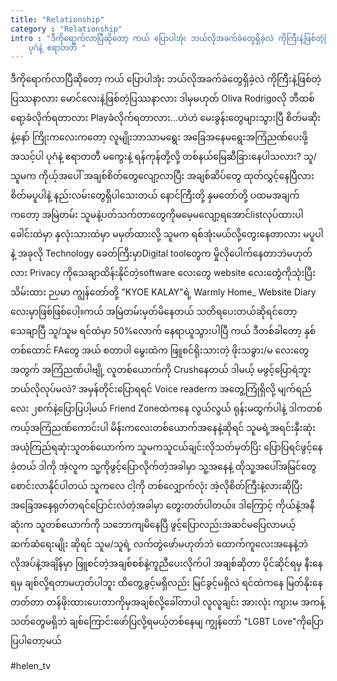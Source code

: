 ```yaml
---
title: "Relationship"
category : "Relationship"
intro : "ဒီကိုရောက်လာပြီဆိုတော့ ကယ် ပြောပါအုံး ဘယ်လိုအခက်ခဲတွေရှိခဲ့လဲ ကိုကြီးနဲ့ဖြစ်တဲ့ပြဿနာလား မောင်လေးနဲ့ဖြစ်တဲ့ပြဿနာလား ဒါမှမဟုတ် Oliva Rodrigoလို ဘီထ‌စ်ရော့ခံလိုက်ရတာလား Playခံလိုက်ရတာလား...ဟဲဟဲ မေးခွန်းတွေများသွားပြီ စိတ်မဆိုးနဲ့နော် ကြိုးကလေးကတော့ လူမျိုးဘာသာမရွေး အခြေအနေမရွေးအကြံညဏ်ပေးဖို့အသင့်ပါ
    ပုဂံနဲ့ ဧရာတတီ "
---
```


ဒီကိုရောက်လာပြီဆိုတော့ ကယ် ပြောပါအုံး ဘယ်လိုအခက်ခဲတွေရှိခဲ့လဲ ကိုကြီးနဲ့ဖြစ်တဲ့ပြဿနာလား မောင်လေးနဲ့ဖြစ်တဲ့ပြဿနာလား ဒါမှမဟုတ် Oliva Rodrigoလို ဘီထ‌စ်ရော့ခံလိုက်ရတာလား Playခံလိုက်ရတာလား...ဟဲဟဲ မေးခွန်းတွေများသွားပြီ စိတ်မဆိုးနဲ့နော် ကြိုးကလေးကတော့ လူမျိုးဘာသာမရွေး အခြေအနေမရွေးအကြံညဏ်ပေးဖို့အသင့်ပါ
    ပုဂံနဲ့ ဧရာတတီ မကွေးနဲ့ ရန်ကုန်တို့လို့ တစ်နယ်မြေဆီခြားနေပါသလား? သူ/သူမက ကိုယ့်အပေါ် အချစ်စိတ်တွေလျော့လာပြီး အချစ်ဆိပ်တွေ ထုတ်လွှင့်နေပြီလား စိတ်မပူပါနဲ့ နည်းလမ်းတွေရှ်ိပါသေးတယ် နောင်ကြီးတို့ နှမတော်တို့
    ပထမအချက်ကတော့
    အမြဲတမ်း သူမနဲ့ပတ်သက်တာတွေကိုမမေ့‌မလျော့ရအောင်listလုပ်ထားပါ ခေါင်းထဲမှာ နှလုံးသားထဲမှာ မမှတ်ထားလို့ သူမက ရစ်အုံးမယ်လို့တွေးနေတာလား မပူပါနဲ့ အခုလို  Technology ခေတ်ကြီးမှာDigital toolတွေက မှိုလိုပေါက်နေတာဘဲမဟုတ်လား Privacy ကိုသေချာထိန်းနိုင်တဲ့software လေးတွေ website လေးတွေံကိုသုံးပြီးသိမ်းထား  ဉပမာ ကျွန်တော်တို့ "KYOE KALAY"ရဲ့ Warmly Home_ Website Diary‌ လေးမှာဖြစ်ဖြစ်ပေါ့။ကယ် အမြဲတမ်းမှတ်မိနေတယ် သတိရပေးတယ်ဆိုရင်တော့ သေချာပြီ သူ/သူမ ရင်ထဲမှာ 50%လောက် နေရာယူသွားပါပြီ
    ကယ် ဒီတစ်ခါတော့ နှစ်တစ်ထောင် FAတွေ အယ် စတာပါ မွေးထဲက ဖြူစင်ရိုးသားတဲ့ ဖိုးသခွား/မ လေးတွေအတွက် အကြံညဏ်ပါဗျို့
    လူတစ်ယောက်ကို Crushနေတယ် ဒါမယ့် မဖွင့်ပြောရဲဘူး ဘယ်လိုလုပ်မလဲ?
    အမှန်တိုင်းပြောရရင် Voice readerက အတွေ့ကြုံ‌ရှိလို့ မျက်ရည်လေး ၂စက်နဲ့ပြောပြပါ့မယ် Friend Zoneထဲကနေ လွယ်လွယ် ရုန်းမထွက်ပါနဲ့ ဒါကတစ်ကယ့်အကြံညဏ်ကောင်းပါ မိန်းကလေးတစ်ယောက်အနေနဲ့ဆိုရင် သူမရဲ့အရင်းနှီးဆုံး အယုံကြည်ရဆုံးသူတစ်ယောက်က သူမကသူငယ်ချင်းလိုသတ်မှတ်ပြိး ပြောပြရင်ဖွင့်နေခဲ့တယ် ဒါကို အဲ့လူက သူ့ကိုဖွင့်ပြောလိုက်တဲ့အခါမှာ သူ့အနေနဲ့ ထိုသူ့အပေါ်အမြင်တွေစောင်းလာနိုင်ပါတယ် သူကလေ ငါ့ကို တစ်လျှောက်လုံး အဲ့လိုစိတ်ကြီးနဲ့လားဆိုပြီး အခြေအနေရုတ်တရင်ပြောင်းလဲတဲ့အခါမှာ တွေးတတ်ပါတယ်။ ဒါကြောင့် ကိုယ်နဲ့အနီဆုံးက သူတစ်ယောက်ကို သဘောကျမိနေပြီ ဖွင့်ပြောလည်းအဆင်မပြေလာမယ့် ဆက်ဆံရေးမျိုး ဆိုရင် သူမ/သူရဲ့ လက်တွဲဖော်မဟုတ်ဘဲ ထောက်ကူလေးအ‌နေနဲ့ဘဲ လိုအပ်နဲ့အချိန်မှာ ဖြူစင်တဲ့အချစ်စစ်နဲ့ကူညီပေးလိုက်ပါ အချစ်ဆိုတာ ပိုင်ဆိုင်ရမှ နီးနေရမှ ချစ်လို့ရတာမဟုတ်ပါဘူး ထိတွေ့ခွင့်မရှိလည်း မြင်ခွင့်မရှိလဲ ရင်ထဲကနေ မြတ်နိုးနေတတ်တာ တန်ဖိုးထားပေးတာကိုမှအချစ်လို့ခေါ်တာပါ လူလူချင်း အားလုံး ကျားမ အကန့်သတ်တွေမရှိဘဲ ချစ်ကြောင်းဖော်ပြလို့ရမယ့်တစ်နေမျ ကျွန်တော် "LGBT Love"ကိုပြောပြပါတော့မယ်

#helen_tv

